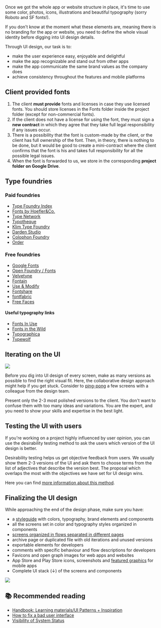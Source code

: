 Once we got the whole app or website structure in place, it's time to use some color, photos, icons, illustrations and beautiful typography (sorry Roboto and SF fonts!).

If you don't know at the moment what these elements are, meaning there is no branding for the app or website, you need to define the whole visual identity before digging into UI design details.

Through UI design, our task is to:

- make the user experience easy, enjoyable and delightful
- make the app recognizable and stand out from other apps
- make the app communicate the same brand values as the company does
- achieve consistency throughout the features and mobile platforms

## Client provided fonts

1. The client **must provide** fonts and licenses in case they use licensed fonts. You should store licenses in the Fonts folder inside the project folder (except for non-commercial fonts).
2. If the client does not have a license for using the font, they must sign a **new contract** in which they agree that they take full legal responsibility if any issues occur.
3. There is a possibility that the font is custom-made by the client, or the client has full ownership of the font. Then, in theory, there is nothing to be done, but it would be good to create a mini-contract where the client confirms that the font is his and takes full responsibility for all the possible legal issues.
4. When the font is forwarded to us, we store in the corresponding **project folder on Google Drive**.

## Type foundries

### Paid foundries
- [Type Foundry Index](https://type.lol/)
- [Fonts by Hoefler&Co.](https://www.typography.com/)
- [Type Network](https://fontbureau.typenetwork.com/)
- [Typotheque](https://www.typotheque.com/)
- [Klim Type Foundry](https://klim.co.nz/)
- [Darden Studio](https://www.dardenstudio.com/)
- [Colophon Foundry](https://www.colophon-foundry.org/)
- [Order](https://order.design/)

### Free foundries

- [Google Fonts](https://fonts.google.com/)
- [Open Foundry / Fonts](https://open-foundry.com/fonts)
- [Velvetyne](http://velvetyne.fr)
- [Fontain](https://fontain.org/)
- [Use & Modify](http://usemodify.com/)
- [Fontshare](https://www.fontshare.com/)
- [fontfabric](https://www.fontfabric.com/free-fonts/)
- [Free Faces](https://freefaces.gallery/)

#### Useful typography links
- [Fonts In Use](https://fontsinuse.com/)
- [Fonts in the Wild](https://www.fontsinthewild.com/free)
- [Typographica](https://typographica.org)
- [Typewolf](https://www.typewolf.com/)


## Iterating on the UI

![](/img/designprocess-ui-iterations.png)

Before you dig into UI design of every screen, make as many versions as possible to find the right visual fit. Here, the collaborative design approach might help if you get stuck. Consider to [ping-pong](https://infinum.com/handbook/books/design/Design%20process/Feedback/Getting%20back%20on%20track#ping-pong) a few screens with a colleague from the design team.

Present only the 2-3 most polished versions to the client. You don't want to confuse them with too many ideas and variations. You are the expert, and you need to show your skills and expertise in the best light.

## Testing the UI with users

If you're working on a project highly influenced by user opinion, you can use the desirability testing method to ask the users which version of the UI design is better.

Desirability testing helps us get objective feedback from users. We usually show them 2-3 versions of the UI and ask them to choose terms from the list of adjectives that describe the version best. The proposal which overlaps the most with the objectives we have set for UI design wins.

Here you can find [more information about this method](https://drive.google.com/file/d/1JynfjFxsuIiz0MRIKXhiGYJ7Ii3fmfsw/view?usp=sharing). 

## Finalizing the UI design

While approaching the end of the design phase, make sure you have:

- a [styleguide](https://infinum.com/handbook/books/design/design-process/definition/styleguide) with colors, typography, brand elements and components
- all the screens set in color and typography styles organized in components
- [screens organized in flows separated in different pages](https://infinum.com/handbook/books/design/organization/design-files-and-project-folders)
- archive page or duplicated file with old iterations and unused versions
- exportable elements for developers
- comments with specific behaviour and flow descriptions for developers
- Favicons and open graph images for web apps and websites
- App Store and Play Store icons, screenshots and [featured graphics](https://infinum.com/handbook/books/design/design-process/handoff/export#store-promotional-visuals) for mobile apps
- Complete UI stack (↓) of the screens and components

![](/img/designprocess-ui-stack.png)

## 📚 Recommended reading
- [Handbook: Learning materials/UI Patterns + Inspiration](https://infinum.com/handbook/books/design/resources/learning-materials#inspiration)
- [How to fix a bad user interface](https://www.scotthurff.com/posts/why-your-user-interface-is-awkward-youre-ignoring-the-ui-stack/)
- [Visibility of System Status](https://www.nngroup.com/articles/visibility-system-status/)
